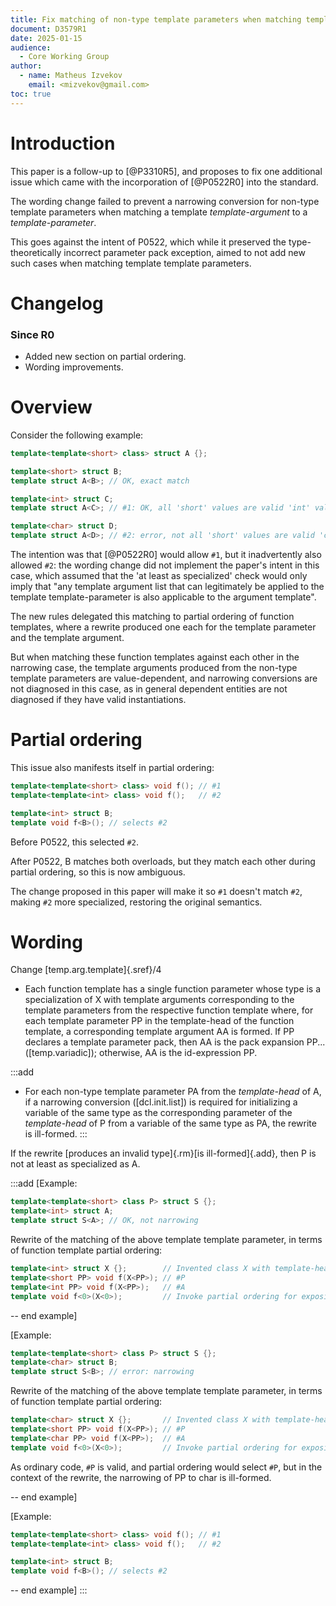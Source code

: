 ```yaml
---
title: Fix matching of non-type template parameters when matching template template parameters
document: D3579R1
date: 2025-01-15
audience:
  - Core Working Group
author:
  - name: Matheus Izvekov
    email: <mizvekov@gmail.com>
toc: true
---
```


# Introduction

This paper is a follow-up to [@P3310R5], and proposes to fix one additional issue which came with the incorporation of [@P0522R0] into the standard.

The wording change failed to prevent a narrowing conversion for non-type template parameters when matching a template *template-argument* to a *template-parameter*.

This goes against the intent of P0522, which while it preserved the type-theoretically incorrect parameter pack exception, aimed to not add new such cases when matching template template parameters.

# Changelog

### Since R0

* Added new section on partial ordering.
* Wording improvements.

# Overview

Consider the following example:
```C++
template<template<short> class> struct A {};

template<short> struct B;
template struct A<B>; // OK, exact match

template<int> struct C;
template struct A<C>; // #1: OK, all 'short' values are valid 'int' values

template<char> struct D;
template struct A<D>; // #2: error, not all 'short' values are valid 'char' values
```

The intention was that [@P0522R0] would allow `#1`, but it inadvertently also allowed `#2`: the wording change did not implement the paper's intent in this case, which assumed that the 'at least as specialized' check would only imply that "any template argument list that can legitimately be applied to the template template-parameter is also applicable to the argument template".

The new rules delegated this matching to partial ordering of function templates, where a rewrite produced one each for the template parameter and the template argument.

But when matching these function templates against each other in the narrowing case, the template arguments produced from the non-type template parameters are value-dependent, and narrowing conversions are not diagnosed in this case, as in general dependent entities are not diagnosed if they have valid instantiations.

# Partial ordering

This issue also manifests itself in partial ordering:
```C++
template<template<short> class> void f(); // #1
template<template<int> class> void f();   // #2

template<int> struct B;
template void f<B>(); // selects #2
```
Before P0522, this selected `#2`.

After P0522, B matches both overloads, but they match each other during partial ordering, so this is now ambiguous.

The change proposed in this paper will make it so `#1` doesn't match `#2`, making `#2` more specialized, restoring
the original semantics.

# Wording

Change [temp.arg.template]{.sref}/4

* Each function template has a single function parameter whose type is a specialization of X
with template arguments corresponding to the template parameters from the respective
function template where, for each template parameter PP in the template-head of the function template,
a corresponding template argument AA is formed. If PP declares a template parameter pack, then AA
is the pack expansion PP... ([temp.variadic]); otherwise, AA is the id-expression PP.

:::add
* For each non-type template parameter PA from the *template-head* of A, if a narrowing conversion ([dcl.init.list]) is required for initializing a variable of the same type as the corresponding parameter of the *template-head* of P from a variable of the same type as PA, the rewrite is ill-formed.
:::

If the rewrite [produces an invalid type]{.rm}[is ill-formed]{.add}, then P is not at least as specialized as A.

:::add
\[Example:
```C++
template<template<short> class P> struct S {};
template<int> struct A;
template struct S<A>; // OK, not narrowing
```

Rewrite of the matching of the above template template parameter, in terms of function template partial ordering:

```C++
template<int> struct X {};        // Invented class X with template-head of A
template<short PP> void f(X<PP>); // #P
template<int PP> void f(X<PP>);   // #A
template void f<0>(X<0>);         // Invoke partial ordering for exposition only. OK: selects #P
```
-- end example\]

\[Example:
```C++
template<template<short> class P> struct S {};
template<char> struct B;
template struct S<B>; // error: narrowing
```

Rewrite of the matching of the above template template parameter, in terms of function template partial ordering:

```C++
template<char> struct X {};       // Invented class X with template-head of B
template<short PP> void f(X<PP>); // #P
template<char PP> void f(X<PP>);  // #A
template void f<0>(X<0>);         // Invoke partial ordering for exposition only. Bad: narrowing conversion on #P
```

As ordinary code, `#P` is valid, and partial ordering would select `#P`, but in the context of the rewrite, the narrowing of PP to char is ill-formed.

-- end example\]

\[Example:
```C++
template<template<short> class> void f(); // #1
template<template<int> class> void f();   // #2

template<int> struct B;
template void f<B>(); // selects #2
```
-- end example\]
:::
